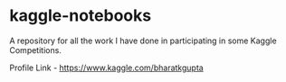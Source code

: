 # kaggle-notebooks

A repository for all the work I have done in participating in some Kaggle Competitions.

Profile Link - https://www.kaggle.com/bharatkgupta
